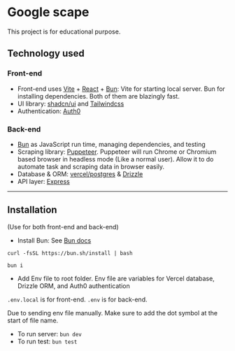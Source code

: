 # Google scape

This project is for educational purpose.

## Technology used

### Front-end

-   Front-end uses [Vite](https://vitejs.dev/) + [React](https://react.dev/) + [Bun](https://bun.sh/): Vite for starting local server. Bun for installing dependencies. Both of them are blazingly fast.
-   UI library: [shadcn/ui](https://ui.shadcn.com/examples/mail) and [Tailwindcss](https://tailwindcss.com/)
-   Authentication: [Auth0](https://auth0.com/)

### Back-end

-   [Bun](https://bun.sh/) as JavaScript run time, managing dependencies, and testing
-   Scraping library: [Puppeteer](https://pptr.dev/). Puppeteer will run Chrome or Chromium based browser in headless mode (Like a normal user). Allow it to do automate task and scraping data in browser easily.
-   Database & ORM: [vercel/postgres](https://vercel.com/docs/storage/vercel-postgres) & [Drizzle](https://orm.drizzle.team/)
-   API layer: [Express](https://expressjs.com/)

---

## Installation

(Use for both front-end and back-end)

-   Install Bun: See [Bun docs](https://bun.sh/)

```
curl -fsSL https://bun.sh/install | bash
```

```
bun i
```

-   Add Env file to root folder. Env file are variables for Vercel database, Drizzle ORM, and Auth0 authentication

`.env.local` is for front-end.
`.env` is for back-end.

Due to sending env file manually. Make sure to add the dot symbol at the start of file name.

-   To run server: `bun dev`
-   To run test: `bun test`
